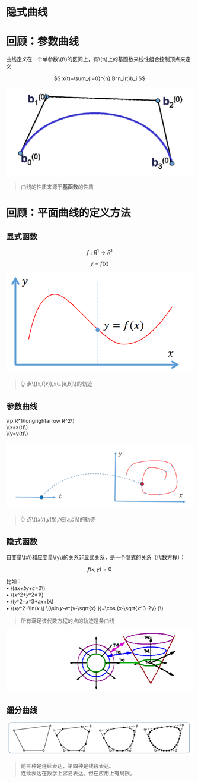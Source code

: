 # 隐式曲线   

# 回顾：参数曲线   

曲线定义在一个单参数\\(t\\)的区间上，有\\(t\\)上的基函数来线性组合控制顶点来定义    

$$
x(t)=\sum_{i=0}^{n} B^n_i(t)b_i
$$

![](../assets/瘾曲1.png) 

> 曲线的性质来源于**基函数**的性质


# 回顾：平面曲线的定义方法  

## 显式函数

$$
f:R^1\longrightarrow R^1
$$

$$
y=f(x)
$$

![](../assets/瘾曲2.png)    
> &#x1F446; 点\\((𝑥,𝑓(𝑥)),𝑥∈[a,b]\\)的轨迹     

## 参数曲线   

\\(p:R^1\longrightarrow R^2\\)      
\\(x=x(t)\\)    
\\(y=y(t)\\)     

![](../assets/瘾曲3.png) 
> &#x1F446; 点\\((𝑥(𝑡),𝑦(𝑡)),𝑡∈[𝑎,𝑏]\\)的轨迹    

## 隐式函数    

自变量\\(x\\)和应变量\\(y\\)的关系非显式关系，是一个隐式的关系（代数方程）：  

$$
f(x,y)=0
$$

比如：     
• \\(𝑎𝑥+𝑏𝑦+𝑐=0\\)    
• \\(𝑥^2+𝑦^2=1\\)   
• \\(𝑦^2=𝑥^3+𝑎𝑥+𝑏\\)   
• \\(𝑥𝑦^2+\ln(𝑥 \\) \\(\sin 𝑦-𝑒^{y-\sqrt{x} })=\cos (x-\sqrt{x^3-2y} )\\)

> 所有满足该代数方程的点的轨迹是条曲线  

![](../assets/离散6-1.png)    

## 细分曲线      

![](../assets/离散7.png)    

> 前三种是连续表达，第四种是线段表达。    
连续表达在数学上容易表达。但在应用上有局限。   
